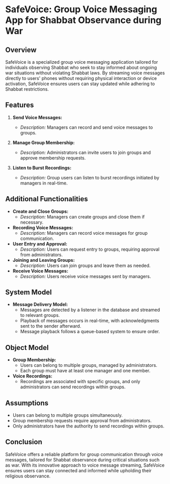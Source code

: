 # SafeVoice: Group Voice Messaging App for Shabbat Observance during War

## Overview
SafeVoice is a specialized group voice messaging application tailored for individuals observing Shabbat who seek to stay informed about ongoing war situations without violating Shabbat laws. By streaming voice messages directly to users' phones without requiring physical interaction or device activation, SafeVoice ensures users can stay updated while adhering to Shabbat restrictions.

## Features
1. **Send Voice Messages:**
    - *Description:* Managers can record and send voice messages to groups.

2. **Manage Group Membership:**
    - *Description:* Administrators can invite users to join groups and approve membership requests.

3. **Listen to Burst Recordings:**
    - *Description:* Group users can listen to burst recordings initiated by managers in real-time.

## Additional Functionalities
- **Create and Close Groups:**
    - *Description:* Managers can create groups and close them if necessary.
- **Recording Voice Messages:**
    - *Description:* Managers can record voice messages for group communication.
- **User Entry and Approval:**
    - *Description:* Users can request entry to groups, requiring approval from administrators.
- **Joining and Leaving Groups:**
    - *Description:* Users can join groups and leave them as needed.
- **Receive Voice Messages:**
    - *Description:* Users receive voice messages sent by managers.

## System Model
- **Message Delivery Model:**
    - Messages are detected by a listener in the database and streamed to relevant groups.
    - Playback of messages occurs in real-time, with acknowledgments sent to the sender afterward.
    - Message playback follows a queue-based system to ensure order.

## Object Model
- **Group Membership:**
    - Users can belong to multiple groups, managed by administrators.
    - Each group must have at least one manager and one member.
- **Voice Recordings:**
    - Recordings are associated with specific groups, and only administrators can send recordings within groups.

## Assumptions
- Users can belong to multiple groups simultaneously.
- Group membership requests require approval from administrators.
- Only administrators have the authority to send recordings within groups.

## Conclusion
SafeVoice offers a reliable platform for group communication through voice messages, tailored for Shabbat observance during critical situations such as war. With its innovative approach to voice message streaming, SafeVoice ensures users can stay connected and informed while upholding their religious observance.
